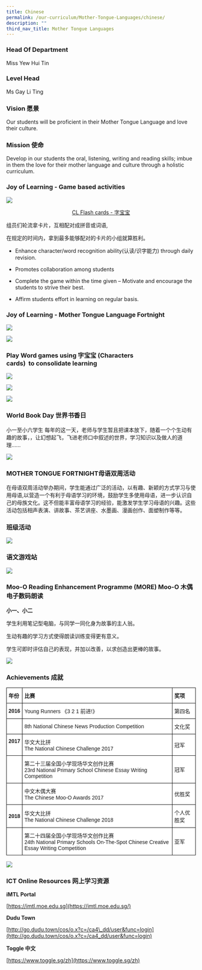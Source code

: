 ```yaml
---
title: Chinese
permalink: /our-curriculum/Mother-Tongue-Languages/chinese/
description: ""
third_nav_title: Mother Tongue Languages
---
```

### Head Of Department

Miss Yew Hui Tin

  

### Level Head

Ms Gay Li Ting

  

### Vision 愿景

Our students will be proficient in their Mother Tongue Language and love their culture.

### Mission 使命

Develop in our students the oral, listening, writing and reading skills; imbue in them the love for their mother language and culture through a holistic curriculum.

  

### Joy of Learning - Game based activities

![](/images/CL%201.png)

<center><u>CL Flash cards - 字宝宝</center></u>


组员们轮流拿卡片，互相配对成拼音或词语,

在规定的时间内，拿到最多能够配对的卡片的小组就算胜利。<br>

* Enhance character/word recognition ability(认读/识字能力) through daily revision. <br>

* Promotes collaboration among students <br>

* Complete the game within the time given – Motivate and encourage the students to strive their best. <br>

* Affirm students effort in learning on regular basis. <br>

### Joy of Learning - Mother Tongue Language Fortnight

![](/images/CL%202.png)

![](/images/CL3.png)

### Play Word games using 字宝宝 (Characters cards)  to consolidate learning

![](/images/CL4.png)

![](/images/CL5.jpg)

![](/images/CL6.jpg)

### World Book Day 世界书香日

小一至小六学生 每年的这一天，老师与学生暂且把课本放下，随着一个个生动有趣的故事，，让幻想起飞，飞进老师口中叙述的世界，学习知识以及做人的道理……

![](/images/CL7.png)

### MOTHER TONGUE FORTNIGHT母语双周活动

在母语双周活动举办期间，学生能通过广泛的活动，以有趣、新颖的方式学习与使用母语,以营造一个有利于母语学习的环境，鼓励学生多使用母语，进一步认识自己的母族文化。这不但能丰富母语学习的经验，能激发学生学习母语的兴趣。这些活动包括相声表演、讲故事、茶艺讲座、水墨画、漫画创作、面塑制作等等。


### 班级活动

![](/images/CL8.png)

### 语文游戏站

![](/images/CL9.png)

### Moo-O Reading Enhancement Programme (MORE) Moo-O 木偶电子数码朗读

**小一、小二**

学生利用笔记型电脑，与同学一同化身为故事的主人翁。

生动有趣的学习方式使得朗读训练变得更有意义。

学生可即时评估自己的表现，并加以改善，以求创造出更棒的故事。

![](/images/CL10.png)

### Achievements 成就

<style type="text/css">
.tg  {border-collapse:collapse;border-spacing:0;}
.tg td{border-color:black;border-style:solid;border-width:1px;font-family:Arial, sans-serif;font-size:14px;
  overflow:hidden;padding:10px 5px;word-break:normal;}
.tg th{border-color:black;border-style:solid;border-width:1px;font-family:Arial, sans-serif;font-size:14px;
  font-weight:normal;overflow:hidden;padding:10px 5px;word-break:normal;}
.tg .tg-8rcp{background-color:#FFF;font-weight:bold;text-align:left;vertical-align:middle}
.tg .tg-dgl5{background-color:#FFF;font-weight:bold;text-align:left;vertical-align:top}
.tg .tg-zr06{background-color:#FFF;text-align:left;vertical-align:middle}
.tg .tg-f4yw{background-color:#FFF;text-align:center;vertical-align:middle}
</style>
<table class="tg">
<thead>
  <tr>
    <th class="tg-dgl5">年份<br></th>
    <th class="tg-dgl5">比赛</th>
    <th class="tg-dgl5">奖项</th>
  </tr>
</thead>
<tbody>
  <tr>
    <td class="tg-8rcp"> 2016</td>
    <td class="tg-zr06"> Young Runners 《3 2 1 前进!》</td>
    <td class="tg-zr06">第四名 </td>
  </tr>
  <tr>
    <td class="tg-f4yw"> </td>
    <td class="tg-zr06"> 8th National Chinese News Production Competition</td>
    <td class="tg-zr06"> 文化奖</td>
  </tr>
  <tr>
    <td class="tg-dgl5"> 2017</td>
    <td class="tg-zr06"> 华文大比拼<br>The National Chinese Challenge 2017</td>
    <td class="tg-zr06">冠军 </td>
  </tr>
  <tr>
    <td class="tg-f4yw"> </td>
    <td class="tg-zr06">第二十三届全国小学现场华文创作比赛<br>23rd National Primary School Chinese Essay Writing Competition </td>
    <td class="tg-zr06"> 冠军</td>
  </tr>
  <tr>
    <td class="tg-f4yw"> </td>
    <td class="tg-zr06">中文木偶大赛<br>The Chinese Moo-O Awards 2017 </td>
    <td class="tg-zr06"> 优胜奖</td>
  </tr>
  <tr>
    <td class="tg-8rcp"> 2018</td>
    <td class="tg-zr06"> 华文大比拼<br>The National Chinese Challenge 2018</td>
    <td class="tg-zr06">个人优胜奖</td>
  </tr>
  <tr>
    <td class="tg-f4yw"> </td>
    <td class="tg-zr06"> 第二十四届全国小学现场华文创作比赛<br>24th National Primary Schools On-The-Spot Chinese Creative Essay Writing Competition</td>
    <td class="tg-zr06"> 亚军</td>
  </tr>
</tbody>
</table>

![](/images/NChiChallenge.jpg)

### ICT Online Resources 网上学习资源

**iMTL Portal**

[https://imtl.moe.edu.sg](https://imtl.moe.edu.sg/)

**Dudu Town**  

[http://go.dudu.town/cos/o.x?c=/ca4\_dd/user&func=login](http://go.dudu.town/cos/o.x?c=/ca4_dd/user&func=login)

**Toggle 中文**

[https://www.toggle.sg/zh](https://www.toggle.sg/zh)
